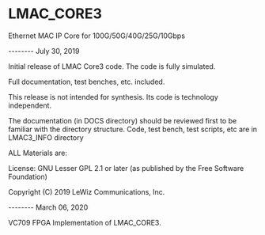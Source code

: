 # LMAC_CORE3
Ethernet MAC IP Core for 100G/50G/40G/25G/10Gbps

-------- July 30, 2019

Initial release of LMAC Core3 code. The code is fully simulated.

Full documentation, test benches, etc. included.

This release is not intended for synthesis. Its code is technology independent.

The documentation (in DOCS directory) should be reviewed first to be familiar with the directory structure.
Code, test bench, test scripts, etc are in LMAC3_INFO directory


ALL Materials are:

License: GNU Lesser GPL 2.1 or later (as published by the Free Software Foundation)

Copyright (C) 2019 LeWiz Communications, Inc.

-------- March 06, 2020

 VC709 FPGA Implementation of LMAC_CORE3.


